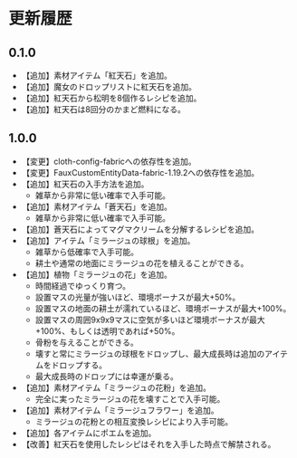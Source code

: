 # 更新履歴

## 0.1.0

- 【追加】素材アイテム「紅天石」を追加。
- 【追加】魔女のドロップリストに紅天石を追加。
- 【追加】紅天石から松明を8個作るレシピを追加。
- 【追加】紅天石は8回分のかまど燃料になる。

## 1.0.0

- 【変更】cloth-config-fabricへの依存性を追加。
- 【変更】FauxCustomEntityData-fabric-1.19.2への依存性を追加。
- 【追加】紅天石の入手方法を追加。
    - 雑草から非常に低い確率で入手可能。
- 【追加】素材アイテム「蒼天石」を追加。
    - 雑草から非常に低い確率で入手可能。
- 【追加】蒼天石によってマグマクリームを分解するレシピを追加。
- 【追加】アイテム「ミラージュの球根」を追加。
    - 雑草から低確率で入手可能。
    - 耕土や通常の地面にミラージュの花を植えることができる。
- 【追加】植物「ミラージュの花」を追加。
    - 時間経過でゆっくり育つ。
    - 設置マスの光量が強いほど、環境ボーナスが最大+50%。
    - 設置マスの地面の耕土が濡れているほど、環境ボーナスが最大+100%。
    - 設置マスの周囲9x9x9マスに空気が多いほど環境ボーナスが最大+100%、もしくは透明であれば+50%。
    - 骨粉を与えることができる。
    - 壊すと常にミラージュの球根をドロップし、最大成長時は追加のアイテムをドロップする。
    - 最大成長時のドロップには幸運が乗る。
- 【追加】素材アイテム「ミラージュの花粉」を追加。
    - 完全に実ったミラージュの花を壊すことで入手可能。
- 【追加】素材アイテム「ミラージュフラワー」を追加。
    - ミラージュの花粉との相互変換レシピにより入手可能。
- 【追加】各アイテムにポエムを追加。
- 【改善】紅天石を使用したレシピはそれを入手した時点で解禁される。
